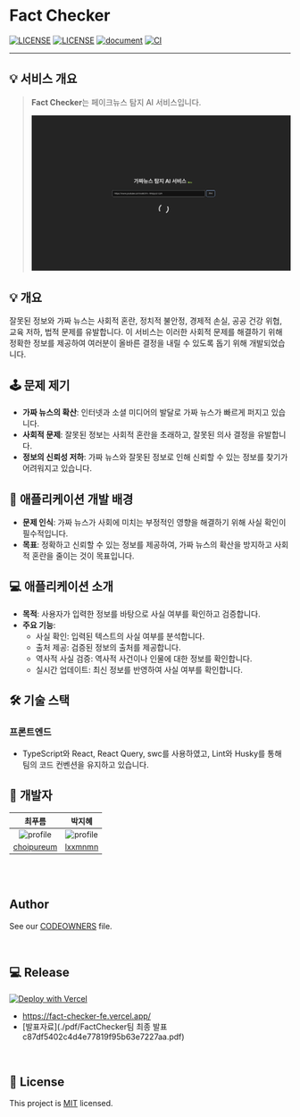 <h1>Fact Checker</h1>

[![LICENSE](https://img.shields.io/badge/version-1.0-blue.svg?cacheSeconds=2592000)](https://www.spaceone.org/docs/guides)
[![LICENSE](https://img.shields.io/badge/License-MIT-yellow.svg)]()
[![document](https://img.shields.io/badge/documentation-yes-brightgreen.svg)]()
[![CI](https://github.com/hanghae-hackathon/Fact-Checker-FE/actions/workflows/ci.yml/badge.svg?branch=main)](https://github.com/hanghae-hackathon/Fact-Checker-FE/actions/workflows/ci.yml)

---

## 💡 서비스 개요

> **Fact Checker**는 페이크뉴스 탐지 AI 서비스입니다.
>
> ![스크린샷](./image/screen.png)

## 💡 개요

잘못된 정보와 가짜 뉴스는 사회적 혼란, 정치적 불안정, 경제적 손실, 공공 건강 위협, 교육 저하, 법적 문제를 유발합니다. 이 서비스는 이러한 사회적 문제를 해결하기 위해 정확한 정보를 제공하여 여러분이 올바른 결정을 내릴 수 있도록 돕기 위해 개발되었습니다.

## 🕹️ 문제 제기

- **가짜 뉴스의 확산**: 인터넷과 소셜 미디어의 발달로 가짜 뉴스가 빠르게 퍼지고 있습니다.
- **사회적 문제**: 잘못된 정보는 사회적 혼란을 초래하고, 잘못된 의사 결정을 유발합니다.
- **정보의 신뢰성 저하**: 가짜 뉴스와 잘못된 정보로 인해 신뢰할 수 있는 정보를 찾기가 어려워지고 있습니다.

## 🔦 애플리케이션 개발 배경

- **문제 인식**: 가짜 뉴스가 사회에 미치는 부정적인 영향을 해결하기 위해 사실 확인이 필수적입니다.
- **목표**: 정확하고 신뢰할 수 있는 정보를 제공하여, 가짜 뉴스의 확산을 방지하고 사회적 혼란을 줄이는 것이 목표입니다.

## 💻 애플리케이션 소개

- **목적**: 사용자가 입력한 정보를 바탕으로 사실 여부를 확인하고 검증합니다.
- **주요 기능**:
  - 사실 확인: 입력된 텍스트의 사실 여부를 분석합니다.
  - 출처 제공: 검증된 정보의 출처를 제공합니다.
  - 역사적 사실 검증: 역사적 사건이나 인물에 대한 정보를 확인합니다.
  - 실시간 업데이트: 최신 정보를 반영하여 사실 여부를 확인합니다.

## 🛠 기술 스택

### 프론트엔드

- TypeScript와 React, React Query, swc를 사용하였고, Lint와 Husky를 통해 팀의 코드 컨벤션을 유지하고 있습니다.

## 💎 개발자

|                                                 최푸름                                                  |                                                  박지혜                                                  |
| :-----------------------------------------------------------------------------------------------------: | :------------------------------------------------------------------------------------------------------: |
| <img src="https://avatars.githubusercontent.com/u/55127127?v=4" alt="profile" width="180" height="180"> | <img src="https://avatars.githubusercontent.com/u/106166065?v=4" alt="profile" width="180" height="180"> |
|                               [choipureum](https://github.com/choipureum)                               |                                  [lxxmnmn](https://github.com/Jeehay28)                                  |

<br/>

<br/>

## Author

See our [CODEOWNERS](./.github/CODEOWNERS) file.

<br/>

## 💻 Release

[![Deploy with Vercel](https://vercel.com/button)](https://vercel.com/factchecker/fact-checker-fe/deployments)

- https://fact-checker-fe.vercel.app/ <br>
- [발표자료](./pdf/FactChecker팀 최종 발표 c87df5402c4d4e77819f95b63e7227aa.pdf)

<br/>

## 📝 License

This project is [MIT](https://www.apache.org/licenses/MIT) licensed.
